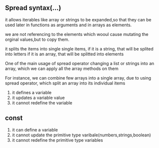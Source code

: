 <h2>Spread syntax(...)</h2>
<p>it allows iterables like array or strings to be expanded,so that they can be used later in functions as arguments and in arrays as elements.</p>
<p>we are not referencing to the elements which wooul cause mutating the orginal values,but to copy them.</p>
<p>it splits the items into single single items, if it is a string, that will be splited into letters if it is an array, that will be splitted into elements</p>
<p>One of the main usage of spread operator changing a list or strings into an array, which we can apply all the array methods on them</p>
<p>For instance, we can combine few arrays into a single array, due to using spread operator, which split an array into its individual items</p>

<ol>
<li>it defines a variable</li>
<li>it updates a variable value</li>
<li>it cannot redefine the variable</li>
</ol>
<h2>const</h2>
<ol>
<li>it can define a variable</li>
<li>it cannot update the primitive type varibale(numbers,strings,boolean)</li>
<li>it cannot redefine the primitive type variables</li>
</ol>

